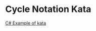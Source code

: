 # Cycle Notation Kata


[C# Example of kata](https://gist.github.com/oshea00/b7e2ea7120fde888dad8cd61068c9be9)


